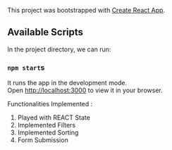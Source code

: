 This project was bootstrapped with [Create React App](https://github.com/facebook/create-react-app).

## Available Scripts

In the project directory, we can run:

### `npm start`s

It runs the app in the development mode.\
Open [http://localhost:3000](http://localhost:3000) to view it in your browser.

Functionalities Implemented :
1. Played with REACT State
2. Implemented Filters
3. Implemented Sorting
4. Form Submission
   
